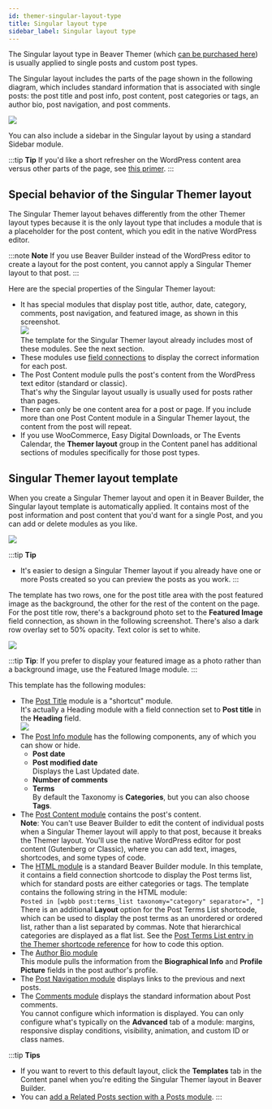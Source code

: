 ```yaml
---
id: themer-singular-layout-type
title: Singular layout type
sidebar_label: Singular layout type
---
```


The Singular layout type in Beaver Themer (which [can be purchased here](https://www.wpbeaverbuilder.com/beaver-themer/)) is usually applied to single posts and custom post types. 

The Singular layout includes the parts of the page shown in the following diagram, which includes standard information that is associated with single posts: the post title and post info, post content, post categories or tags, an author bio, post navigation, and post comments.

![](/img/themer-singular-layout-type-8934fe9e.png)

You can also include a sidebar in the Singular layout by using a standard Sidebar module.

:::tip **Tip**
If you'd like a short refresher on the WordPress content area versus other parts of the page, see [this primer](/beaver-themer/getting-started/primer-on-wordpress-content-and-theme-areas-themer.md).
:::

##  Special behavior of the Singular Themer layout

The Singular Themer layout behaves differently from the other Themer layout types because it is the only layout type that includes a module that is a placeholder for the post content, which you edit in the native WordPress editor.  

:::note **Note**
If you use Beaver Builder instead of the WordPress editor to create a layout for the post content, you cannot apply a Singular Themer layout to that post.
:::

Here are the special properties of the Singular Themer layout:

* It has special modules that display post title, author, date, category, comments, post navigation, and featured image, as shown in this screenshot.  
  ![](/img/themer-singular-layout-type-97aeeacd.png)  
  The template for the Singular Themer layout already includes most of these modules. See the next section.
* These modules use [field connections](/beaver-themer/field-connections/field-connection-basics-themer.md) to display the correct information for each post.
* The Post Content module pulls the post's content from the WordPress text editor (standard or classic).  
  That's why the Singular layout usually is usually used for posts rather than pages.
* There can only be one content area for a post or page. If you include more than one Post Content module in a Singular Themer layout, the content from the post will repeat.
* If you use WooCommerce, Easy Digital Downloads, or The Events Calendar, the **Themer layout** group in the Content panel has additional sections of modules specifically for those post types.

## Singular Themer layout template

When you create a Singular Themer layout and open it in Beaver Builder, the Singular layout template is automatically applied. It contains most of the post information and post content that you'd want for a single Post, and you can add or delete modules as you like.

![](/img/themer-singular-layout-type-6db209d1.jpg)

:::tip **Tip**
* It's easier to design a Singular Themer layout if you already have one or more Posts created so you can preview the posts as you work.
:::

The template has two rows, one for the post title area with the post featured image as the background, the other for the rest of the content on the page. For the post title row, there's a background photo set to the **Featured Image** field connection, as shown in the following screenshot. There's also a dark row overlay set to 50% opacity. Text color is set to white.

![](/img/themer-singular-layout-type-9df72af1.png)

:::tip **Tip**: 
If you prefer to display your featured image as a photo rather than a background image, use the Featured Image module.
:::

This template has the following modules:

* The [Post Title](/beaver-themer/layout-types-modules/singular-layout-type/themer-singular-layout-post-title-module.md) module is a "shortcut" module.  
  It's actually a Heading module with a field connection set to **Post title** in the **Heading** field.  
  ![](/img/themer-singular-layout-type-7b3fd62f.png)
* The [Post Info module](/beaver-themer/layout-types-modules/singular-layout-type/themer-singular-layout-post-info-module.md) has the following components, any of which you can show or hide.  
    * **Post date**
    * **Post modified date**  
    Displays the Last Updated date.
    * **Number of comments**
    * **Terms**  
    By default the Taxonomy is **Categories**, but you can also choose **Tags**.
* The [Post Content module](/beaver-themer/layout-types-modules/singular-layout-type/themer-singular-layout-post-content-module.md) contains the post's content.  
  **Note**: You can't use Beaver Builder to edit the content of individual posts when a Singular Themer layout will apply to that post, because it breaks the Themer layout. You'll use the native WordPress editor for post content (Gutenberg or Classic), where you can add text, images, shortcodes, and some types of code.
* The [HTML module](/beaver-builder/modules/html.md) is a standard Beaver Builder module. In this template, it contains a field connection shortcode to display the Post terms list, which for standard posts are either categories or tags. The template contains the following string in the HTML module:  
  `Posted in [wpbb post:terms_list taxonomy="category" separator=", "]`  
  There is an additional **Layout** option for the Post Terms List shortcode, which can be used to display the post terms as an unordered or ordered list, rather than a list separated by commas. Note that hierarchical categories are displayed as a flat list. See the [Post Terms List entry in the Themer shortcode reference](/beaver-themer/field-connections/field-connection-shortcode-index-themer.md) for how to code this option.
* The [Author Bio module](/beaver-themer/layout-types-modules/singular-layout-type/themer-singular-layout-author-bio-module.md)  
  This module pulls the information from the **Biographical Info** and **Profile Picture** fields in the post author's profile.
* The [Post Navigation module](/beaver-themer/layout-types-modules/singular-layout-type/themer-singular-layout-post-navigation-module.md) displays links to the previous and next posts.
* The [Comments module](/beaver-themer/layout-types-modules/singular-layout-type/themer-singular-layout-comments-module.md) displays the standard information about Post comments.  
  You cannot configure which information is displayed. You can only configure what's typically on the **Advanced** tab of a module: margins, responsive display conditions, visibility, animation, and custom ID or class names.

:::tip **Tips**
  * If you want to revert to this default layout, click the **Templates** tab in the Content panel when you're editing the Singular Themer layout in Beaver Builder.
  * You can [add a Related Posts section with a Posts module](/beaver-themer/tutorials-guides/use-the-posts-module-to-create-related-posts.md). 
:::

